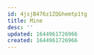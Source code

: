 ```yaml
---
id: 4jsjB476z1ZQGhemtp1tg
title: Mine
desc: ''
updated: 1644961726966
created: 1644961726966
---
```


